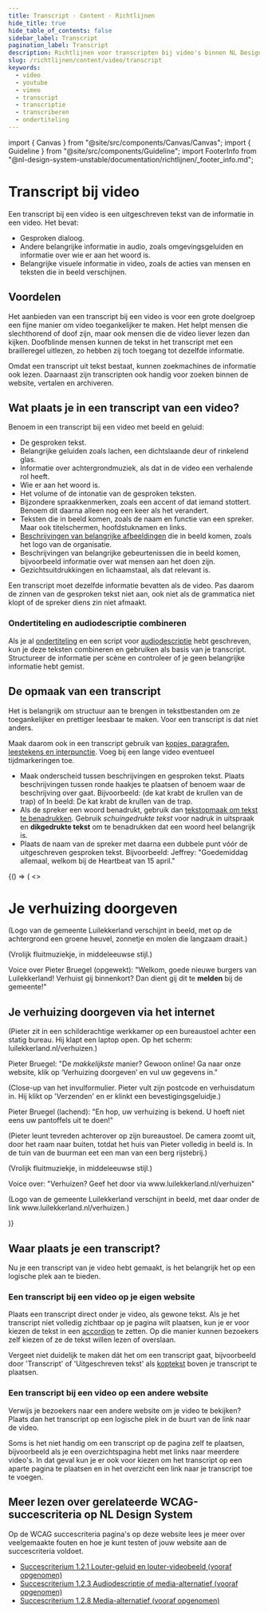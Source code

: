 ```yaml
---
title: Transcript · Content · Richtlijnen
hide_title: true
hide_table_of_contents: false
sidebar_label: Transcript
pagination_label: Transcript
description: Richtlijnen voor transcripten bij video's binnen NL Design System
slug: /richtlijnen/content/video/transcript
keywords:
  - video
  - youtube
  - vimeo
  - transcript
  - transcriptie
  - transcriberen
  - ondertiteling
---
```


<!-- @license CC0-1.0 -->

import { Canvas } from "@site/src/components/Canvas/Canvas";
import { Guideline } from "@site/src/components/Guideline";
import FooterInfo from "@nl-design-system-unstable/documentation/richtlijnen/\_footer_info.md";

# Transcript bij video

Een transcript bij een video is een uitgeschreven tekst van de informatie in een video. Het bevat:

- Gesproken dialoog.
- Andere belangrijke informatie in audio, zoals omgevingsgeluiden en informatie over wie er aan het woord is.
- Belangrijke visuele informatie in video, zoals de acties van mensen en teksten die in beeld verschijnen.

## Voordelen

Het aanbieden van een transcript bij een video is voor een grote doelgroep een fijne manier om video toegankelijker te maken. Het helpt mensen die slechthorend of doof zijn, maar ook mensen die de video liever lezen dan kijken. Doofblinde mensen kunnen de tekst in het transcript met een brailleregel uitlezen, zo hebben zij toch toegang tot dezelfde informatie.

Omdat een transcript uit tekst bestaat, kunnen zoekmachines de informatie ook lezen. Daarnaast zijn transcripten ook handig voor zoeken binnen de website, vertalen en archiveren.

## Wat plaats je in een transcript van een video?

Benoem in een transcript bij een video met beeld en geluid:

- De gesproken tekst.
- Belangrijke geluiden zoals lachen, een dichtslaande deur of rinkelend glas.
- Informatie over achtergrondmuziek, als dat in de video een verhalende rol heeft.
- Wie er aan het woord is.
- Het volume of de intonatie van de gesproken teksten.
- Bijzondere spraakkenmerken, zoals een accent of dat iemand stottert. Benoem dit daarna alleen nog een keer als het verandert.
- Teksten die in beeld komen, zoals de naam en functie van een spreker. Maar ook titelschermen, hoofdstuknamen en links.
- [Beschrijvingen van belangrijke afbeeldingen](/richtlijnen/content/afbeeldingen) die in beeld komen, zoals het logo van de organisatie.
- Beschrijvingen van belangrijke gebeurtenissen die in beeld komen, bijvoorbeeld informatie over wat mensen aan het doen zijn.
- Gezichtsuitdrukkingen en lichaamstaal, als dat relevant is.

Een transcript moet dezelfde informatie bevatten als de video. Pas daarom de zinnen van de gesproken tekst niet aan, ook niet als de grammatica niet klopt of de spreker diens zin niet afmaakt.

### Ondertiteling en audiodescriptie combineren

Als je al [ondertiteling](/richtlijnen/content/video/ondertiteling) en een script voor [audiodescriptie](/richtlijnen/content/video/audiodescriptie) hebt geschreven, kun je deze teksten combineren en gebruiken als basis van je transcript. Structureer de informatie per scène en controleer of je geen belangrijke informatie hebt gemist.

## De opmaak van een transcript

Het is belangrijk om structuur aan te brengen in tekstbestanden om ze toegankelijker en prettiger leesbaar te maken. Voor een transcript is dat niet anders.

Maak daarom ook in een transcript gebruik van [kopjes, paragrafen, leestekens en interpunctie](/richtlijnen/content/tekstopmaak). Voeg bij een lange video eventueel tijdmarkeringen toe.

- Maak onderscheid tussen beschrijvingen en gesproken tekst. Plaats beschrijvingen tussen ronde haakjes te plaatsen of benoem waar de beschrijving over gaat. Bijvoorbeeld: (de kat krabt de krullen van de trap) of In beeld: De kat krabt de krullen van de trap.
- Als de spreker een woord benadrukt, gebruik dan [tekstopmaak om tekst te benadrukken](<(/richtlijnen/content/tekstopmaak/tekst-benadrukken)>). Gebruik _schuingedrukte tekst_ voor nadruk in uitspraak en **dikgedrukte tekst** om te benadrukken dat een woord heel belangrijk is.
- Plaats de naam van de spreker met daarna een dubbele punt vóór de uitgeschreven gesproken tekst. Bijvoorbeeld: Jeffrey: "Goedemiddag allemaal, welkom bij de Heartbeat van 15 april."

<Guideline appearance="do" title="Breng structuur aan in je transcript en maak onderscheid tussen gesproken dialoog en beschrijvingen">
  <Canvas language="html">
    {() => (
      <>
     <h1>Je verhuizing doorgeven</h1>
     <p>(Logo van de gemeente Luilekkerland verschijnt in beeld, met op de achtergrond een groene heuvel, zonnetje en molen die langzaam draait.)</p>
     <p>(Vrolijk fluitmuziekje, in middeleeuwse stijl.)</p>
     <p>Voice over Pieter Bruegel (opgewekt): "Welkom, goede nieuwe burgers van Luilekkerland! Verhuist gij binnenkort? Dan dient gij dit te <strong>melden</strong> bij de gemeente!"</p>
     <h2>Je verhuizing doorgeven via het internet</h2>
     <p>(Pieter zit in een schilderachtige werkkamer op een bureaustoel achter een statig bureau. Hij klapt een laptop open. Op het scherm: luilekkerland.nl/verhuizen.)</p>
     <p>Pieter Bruegel: "De <em>makkelijkste</em> manier? Gewoon online! Ga naar onze website, klik op ‘Verhuizing doorgeven’ en vul uw gegevens in."</p>
     <p>(Close-up van het invulformulier. Pieter vult zijn postcode en verhuisdatum in. Hij klikt op 'Verzenden' en er klinkt een bevestigingsgeluidje.)</p>
     <p>Pieter Bruegel (lachend): "En hop, uw verhuizing is bekend. U hoeft niet eens uw pantoffels uit te doen!"</p>
     <p>(Pieter leunt tevreden achterover op zijn bureaustoel. De camera zoomt uit, door het raam naar buiten, totdat het huis van Pieter volledig in beeld is. In de tuin van de buurman eet een man van een berg rijstebrij.)</p>
     <p>(Vrolijk fluitmuziekje, in middeleeuwse stijl.)</p>
     <p>Voice over: "Verhuizen? Geef het door via www.luilekkerland.nl/verhuizen"</p>
     <p>(Logo van de gemeente Luilekkerland verschijnt in beeld, met daar onder de link www.luilekkerland.nl/verhuizen.)</p>
     </>
    )}
  </Canvas>
</Guideline>

## Waar plaats je een transcript?

Nu je een transcript van je video hebt gemaakt, is het belangrijk het op een logische plek aan te bieden.

### Een transcript bij een video op je eigen website

Plaats een transcript direct onder je video, als gewone tekst. Als je het transcript niet volledig zichtbaar op je pagina wilt plaatsen, kun je er voor kiezen de tekst in een [accordion](/accordion) te zetten. Op die manier kunnen bezoekers zelf kiezen of ze de tekst willen lezen of overslaan.

Vergeet niet duidelijk te maken dát het om een transcript gaat, bijvoorbeeld door 'Transcript' of 'Uitgeschreven tekst' als [koptekst](/richtlijnen/content/tekstopmaak/koppen) boven je transcript te plaatsen.

### Een transcript bij een video op een andere website

Verwijs je bezoekers naar een andere website om je video te bekijken? Plaats dan het transcript op een logische plek in de buurt van de link naar de video.

Soms is het niet handig om een transcript op de pagina zelf te plaatsen, bijvoorbeeld als je een overzichtspagina hebt met links naar meerdere video's. In dat geval kun je er ook voor kiezen om het transcript op een aparte pagina te plaatsen en in het overzicht een link naar je transcript toe te voegen.

## Meer lezen over gerelateerde WCAG-succescriteria op NL Design System

Op de WCAG succescriteria pagina's op deze website lees je meer over veelgemaakte fouten en hoe je kunt testen of jouw website aan de succescriteria voldoet.

- [Succescriterium 1.2.1 Louter-geluid en louter-videobeeld (vooraf opgenomen)](/wcag/1.2.1)
- [Succescriterium 1.2.3 Audiodescriptie of media-alternatief (vooraf opgenomen)](/wcag/1.2.3)
- [Succescriterium 1.2.8 Media-alternatief (vooraf opgenomen)](/wcag/1.2.8)

<FooterInfo />
